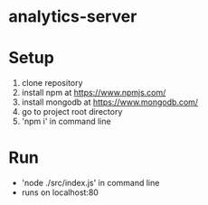 # analytics-server

# Setup
1) clone repository
2) install npm at https://www.npmjs.com/
3) install mongodb at https://www.mongodb.com/
4) go to project root directory
5) 'npm i' in command line

# Run
- 'node ./src/index.js' in command line
- runs on localhost:80
